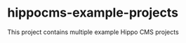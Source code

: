 hippocms-example-projects
=========================

This project contains multiple example Hippo CMS projects

